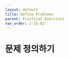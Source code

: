 ```yaml
---
layout: default
title: Define Problems
parent: Practical Exercises
nav_order: 1-15-02
---
```


# 문제 정의하기

